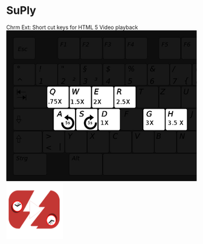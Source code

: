 # SuPly
Chrm Ext: Short cut keys  for HTML 5 Video playback
![alt text](https://github.com/algobis/SuPly/blob/master/SuperPlyback/images/hkeys.jpg)
[![IMAGE ALT TEXT HERE](https://github.com/algobis/SuPly/blob/master/SuperPlyback/images/icon150x150.png)](https://www.youtube.com/watch?v=FO1DpxPzwiM)


